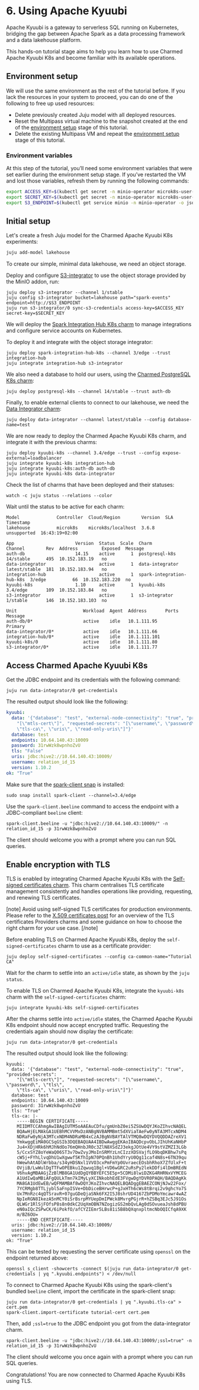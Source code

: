 # 6. Using Apache Kyuubi

Apache Kyuubi is a gateway to serverless SQL running on Kubernetes, bridging the gap between Apache Spark as a data processing framework and a data lakehouse platform.

This hands-on tutorial stage aims to help you learn how to use Charmed Apache Kyuubi K8s and become familiar with its available operations.

## Environment setup

We will use the same environment as the rest of the tutorial before. If you lack the resources in your system to proceed, you can do one of the following to free up used resources:

* Delete previously created Juju model with all deployed resources.
* Reset the Multipass virtual machine to the snapshot created at the end of the [environment setup](/t/13233) stage of this tutorial.
* Delete the existing Multipass VM and repeat the [environment setup](/t/13233) stage of this tutorial.

### Environment variables

At this step of the tutorial, you’ll need some environment variables that were set earlier during the environment setup stage.
If you’ve restarted the VM and lost those variables, refresh them by running the following commands:

```bash
export ACCESS_KEY=$(kubectl get secret -n minio-operator microk8s-user-1 -o jsonpath='{.data.CONSOLE_ACCESS_KEY}' | base64 -d)
export SECRET_KEY=$(kubectl get secret -n minio-operator microk8s-user-1 -o jsonpath='{.data.CONSOLE_SECRET_KEY}' | base64 -d)
export S3_ENDPOINT=$(kubectl get service minio -n minio-operator -o jsonpath='{.spec.clusterIP}')
```

## Initial setup

Let's create a fresh Juju model for the Charmed Apache Kyuubi K8s experiments:

```bash
juju add-model lakehouse
```

To create our simple, minimal data lakehouse, we need an object storage.

Deploy and configure [S3-integrator](https://charmhub.io/s3-integrator) to use the object storage provided by the MinIO addon, run:

```shell
juju deploy s3-integrator --channel 1/stable
juju config s3-integrator bucket=lakehouse path="spark-events" endpoint=http://$S3_ENDPOINT
juju run s3-integrator/0 sync-s3-credentials access-key=$ACCESS_KEY secret-key=$SECRET_KEY
```

We will deploy the [Spark Integration Hub K8s charm](https://charmhub.io/spark-integration-hub-k8s) to manage integrations and configure service accounts on Kubernetes.

To deploy it and integrate with the object storage integrator:

```shell
juju deploy spark-integration-hub-k8s --channel 3/edge --trust integration-hub
juju integrate integration-hub s3-integrator
```

We also need a database to hold our users, using the [Charmed PostgreSQL K8s charm](https://charmhub.io/postgresql-k8s):

```shell
juju deploy postgresql-k8s --channel 14/stable --trust auth-db
```

Finally, to enable external clients to connect to our lakehouse, we need the [Data Integrator charm](https://charmhub.io/data-integrator):

```shell
juju deploy data-integrator --channel latest/stable --config database-name=test
```

We are now ready to deploy the Charmed Apache Kyuubi K8s charm, and integrate it with the previous charms:

```shell
juju deploy kyuubi-k8s --channel 3.4/edge --trust --config expose-external=loadbalancer
juju integrate kyuubi-k8s integration-hub 
juju integrate kyuubi-k8s:auth-db auth-db
juju integrate kyuubi-k8s data-integrator
```

Check the list of charms that have been deployed and their statuses:

```shell
watch -c juju status --relations --color
```

Wait until the status to be active for each charm:

```text
Model              Controller  Cloud/Region        Version  SLA          Timestamp
lakehouse          microk8s    microk8s/localhost  3.6.8    unsupported  16:43:19+02:00

App                       Version  Status  Scale  Charm                      Channel        Rev  Address         Exposed  Message
auth-db                   14.15    active      1  postgresql-k8s             14/stable      495  10.152.183.19   no
data-integrator                    active      1  data-integrator            latest/stable  181  10.152.183.94   no
integration-hub                    active      1  spark-integration-hub-k8s  3/edge          66  10.152.183.220  no
kyuubi-k8s                1.10     active      1  kyuubi-k8s                 3.4/edge       109  10.152.183.84   no
s3-integrator                      active      1  s3-integrator              1/stable       146  10.152.183.103  no

Unit                         Workload  Agent  Address       Ports  Message
auth-db/0*                   active    idle   10.1.111.95          Primary
data-integrator/0*           active    idle   10.1.111.66
integration-hub/0*           active    idle   10.1.111.101
kyuubi-k8s/0                 active    idle   10.1.111.80
s3-integrator/0*             active    idle   10.1.111.77
```

## Access Charmed Apache Kyuubi K8s

Get the JDBC endpoint and its credentials with the following command:

```shell
juju run data-integrator/0 get-credentials
```

The resulted output should look like the following:

```yaml
kyuubi:
  data: '{"database": "test", "external-node-connectivity": "true", "provided-secrets":
    "[\"mtls-cert\"]", "requested-secrets": "[\"username\", \"password\", \"tls\",
    \"tls-ca\", \"uris\", \"read-only-uris\"]"}'
  database: test
  endpoints: 10.64.140.43:10009
  password: 31rwWzk8wpnhoZvU
  tls: "False"
  uris: jdbc:hive2://10.64.140.43:10009/
  username: relation_id_15
  version: 1.10.2
ok: "True"
```

Make sure that the [spark-client snap](https://snapcraft.io/spark-client) is installed:

```shell
sudo snap install spark-client --channel=3.4/edge
```

Use the `spark-client.beeline` command to access the endpoint with a JDBC-compliant `beeline` client:

```shell
spark-client.beeline -u "jdbc:hive2://10.64.140.43:10009/" -n relation_id_15 -p 31rwWzk8wpnhoZvU
```

The client should welcome you with a prompt where you can run SQL queries.

## Enable encryption with TLS

TLS is enabled by integrating Charmed Apache Kyuubi K8s with the [Self-signed certificates charm](https://charmhub.io/self-signed-certificates).
This charm centralises TLS certificate management consistently and handles operations like providing, requesting, and renewing TLS certificates.

[note]
Avoid using self-signed TLS certificates for production environments.
Please refer to the [X.509 certificates post](https://charmhub.io/topics/security-with-x-509-certificates) for an overview of the TLS certificates Providers charms and some guidance on how to choose the right charm for your use case.
[/note]

Before enabling TLS on Charmed Apache Kyuubi K8s, deploy the `self-signed-certificates` charm to use as a certificate provider:

```shell
juju deploy self-signed-certificates --config ca-common-name="Tutorial CA"
```

Wait for the charm to settle into an `active/idle` state, as shown by the `juju status`.

To enable TLS on Charmed Apache Kyuubi K8s, integrate the `kyuubi-k8s` charm with the `self-signed-certificates` charm:

```shell
juju integrate kyuubi-k8s self-signed-certificates
```

After the charms settle into `active/idle` states, the Charmed Apache Kyuubi K8s endpoint should now accept encrypted traffic.
Requesting the credentials again should now display the certificate:

```shell
juju run data-integrator/0 get-credentials
```

The resulted output should look like the following:

```
kyuubi:
  data: '{"database": "test", "external-node-connectivity": "true", "provided-secrets":
    "[\"mtls-cert\"]", "requested-secrets": "[\"username\", \"password\", \"tls\",
    \"tls-ca\", \"uris\", \"read-only-uris\"]"}'
  database: test
  endpoints: 10.64.140.43:10009
  password: 31rwWzk8wpnhoZvU
  tls: "True"
  tls-ca: |-
    -----BEGIN CERTIFICATE-----
    MIIDMTCCAhmgAwIBAgIUTM5oAAEAuCDfu/gmUnbZ0ei5ZSUwDQYJKoZIhvcNAQEL
    BQAwHjELMAkGA1UEBhMCVVMxDzANBgNVBAMMBmt5dXViaTAeFw0yNTA3MTcxNDM4
    NDRaFw0yNjA3MTcxNDM4NDRaMB4xCzAJBgNVBAYTAlVTMQ8wDQYDVQQDDAZreXV1
    YmkwggEiMA0GCSqGSIb3DQEBAQUAA4IBDwAwggEKAoIBAQDcpvObLJIhUhKaNHbP
    Ju4+XDjHRk6hMJhNdOo76mQHnbJR0c3ZlN8XSdZJ3ekgJOtUe4VY9stVZMZI3LGb
    5/CcxSYZ8oYeWaQ06ST3v7bwZvyJMoInSRMYzLnCIzzXDSVajfLO9bqDKBhw7sPq
    cW5j+FYhLlvqDhU1wXgwwf5KfhIpN70PQnBh1UhdYryU0Qg11caf4N8s+6TN39qu
    hWewhAtADlWrbba/s34yHDSNxl1VVO3cxPmFmYp0UvraecEOsbhRhoX7ZfUlxF+t
    OVjiB/LwWulDgTTFwOPEBku1Zqwuq1Bgl+VD6wGRC2uRsPy2lekDDfi4lDmBREdN
    V6hvAgMBAAGjZzBlMB8GA1UdDgQYBBYEFC5E5p+5CDMi8lwiDZKG4RHRNxVYMCEG
    A1UdIwQaMBiAFgQULkTmn7kIMyLyXCINkobhEdE3FVgwDgYDVR0PAQH/BAQDAgKk
    MA8GA1UdEwEB/wQFMAMBAf8wDQYJKoZIhvcNAQELBQADggEBAEZCONjNJw22Fox/
    7YCRMgb8TTLjybl5aFnpISVe+DbDiceBHrwcP+gJxHTh6cWs8tBrqi2v9ghcYo7S
    Ux7MnRzc4qQTSravR+07guGDeQjaSNk6FX2I5J8shrUD4167ZbPDMoYmcawr4wAZ
    NpIeRGN8IkezA5nMCY0iSrBsrpMYUepDmIPWck8MvrgPGjrR+hZSBq3EJc5J91Os
    QLWGr1RlSjFOfsP8s8n0dkC2UqXmOBN7NZogizGS2mbQvLAg0dSOvueaJsh8dPBU
    eN0aIQcZSPwCK/6iPokfO/afCYZIEmr5LBs81i5B8bQXqnxpltmcNbOQICfqA9XK
    m/BZ6OU=
    -----END CERTIFICATE-----
  uris: jdbc:hive2://10.64.140.43:10009/
  username: relation_id_15
  version: 1.10.2
ok: "True"
```

This can be tested by requesting the server certificate using `openssl` on the endpoint returned above:

```shell
openssl s_client -showcerts -connect $(juju run data-integrator/0 get-credentials | yq ".kyuubi.endpoints") < /dev/null
```

To connect to Charmed Apache Kyuubi K8s using the spark-client's bundled `beeline` client, import the certificate in the spark-client snap:

```shell
juju run data-integrator/0 get-credentials | yq ".kyuubi.tls-ca" > cert.pem
spark-client.import-certificate tutorial-cert cert.pem
```

Then, add `;ssl=true` to the JDBC endpoint you got from the data-integrator charm.

```shell
spark-client.beeline -u "jdbc:hive2://10.64.140.43:10009/;ssl=true" -n relation_id_15 -p 31rwWzk8wpnhoZvU
```

The client should welcome you once again with a prompt where you can run SQL queries.

Congratulations! You are now connected to Charmed Apache Kyuubi K8s using TLS.